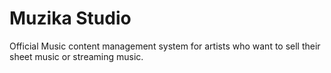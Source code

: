 # Muzika Studio

Official Music content management system for artists who want to sell their sheet music or streaming music. 
